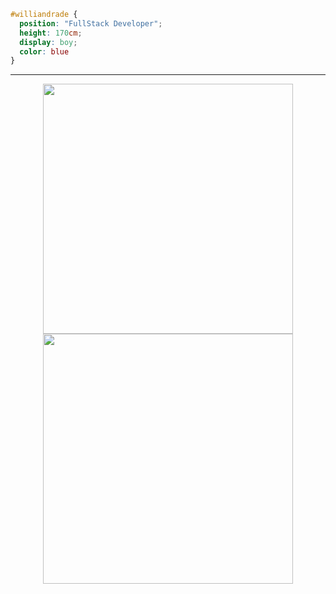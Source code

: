 ```css
#williandrade { 
  position: "FullStack Developer"; 
  height: 170cm; 
  display: boy; 
  color: blue
}
```

---
<p align = "center">
  <img src = "https://github-readme-stats-williams-projects-ddc9b936.vercel.app/api?username=williandrade&show_icons=true&theme=swift" width = 400>
  <img src = "https://github-readme-streak-stats.herokuapp.com/?user=williandrade&theme=dark&hide_border=true&count_private=true" width = 400>
</p>
